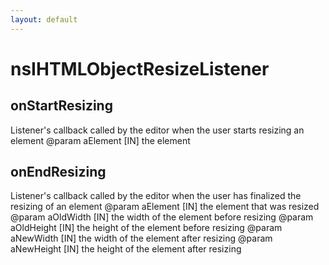 ```yaml
---
layout: default
---
```


# nsIHTMLObjectResizeListener #

## onStartResizing ##

Listener's callback called by the editor when the user
starts resizing an element
@param aElement [IN] the element


## onEndResizing ##

Listener's callback called by the editor when the user
has finalized the resizing of an element
@param aElement [IN] the element that was resized
@param aOldWidth  [IN] the width of the element before resizing
@param aOldHeight [IN] the height of the element before resizing
@param aNewWidth  [IN] the width of the element after resizing
@param aNewHeight [IN] the height of the element after resizing


